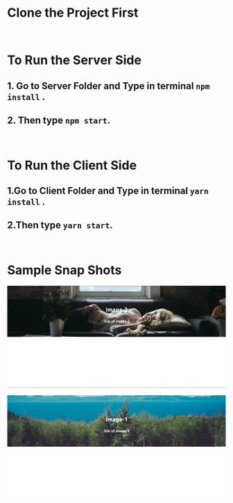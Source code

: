 
# Clone the Project First
<br>

# To Run the  Server Side
## 1. Go to Server Folder and Type in terminal ```npm install``` .
## 2. Then type ```npm start```.

<br>

# To Run the Client Side
## 1.Go to Client Folder and Type in terminal ```yarn install``` .
## 2.Then type ```yarn start```.

<br>

# Sample Snap Shots

![Image-1](SnapShots/Image1.png)

![Image-2](SnapShots/Image-2.png)




